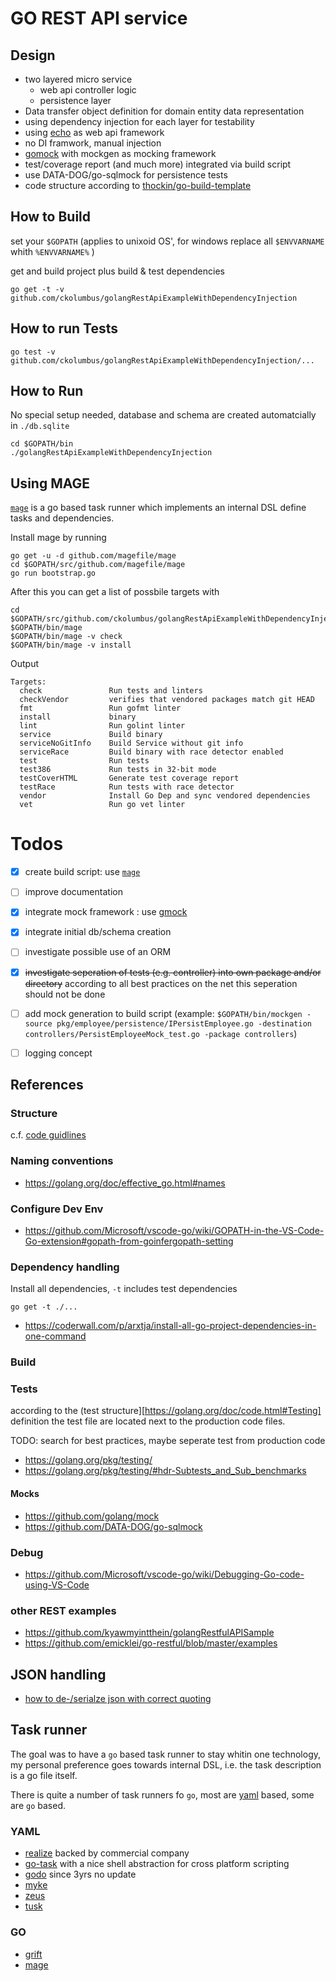 GO REST API service
===================

## Design

* two layered micro service 
  * web api controller logic 
  * persistence layer
* Data transfer object definition for domain entity data representation
* using dependency injection for each layer for testability
* using [echo](https://echo.labstack.com/) as web api framework
* no DI framwork, manual injection
* [gomock][gomock] with mockgen as mocking framework
* test/coverage report (and much more) integrated via build script
* use DATA-DOG/go-sqlmock for persistence tests
* code structure according to [thockin/go-build-template](https://github.com/thockin/go-build-template)

## How to Build

set your `$GOPATH` (applies to unixoid OS', for windows replace all 
`$ENVVARNAME` whith `%ENVVARNAME%` )

get and build project plus build & test dependencies

```
go get -t -v github.com/ckolumbus/golangRestApiExampleWithDependencyInjection
```

## How to run Tests

```
go test -v github.com/ckolumbus/golangRestApiExampleWithDependencyInjection/...
```

## How to Run 

No special setup needed, database and schema are created automatcially in `./db.sqlite`

```
cd $GOPATH/bin
./golangRestApiExampleWithDependencyInjection
```

## Using MAGE

[`mage`][mage] is a go based task runner which implements
an internal DSL define tasks and dependencies.

Install mage by running

```
go get -u -d github.com/magefile/mage
cd $GOPATH/src/github.com/magefile/mage
go run bootstrap.go
```

After this you can get a list of possbile targets with

```
cd $GOPATH/src/github.com/ckolumbus/golangRestApiExampleWithDependencyInjection
$GOPATH/bin/mage
$GOPATH/bin/mage -v check
$GOPATH/bin/mage -v install
```

Output
```
Targets:
  check               Run tests and linters
  checkVendor         verifies that vendored packages match git HEAD
  fmt                 Run gofmt linter
  install             binary
  lint                Run golint linter
  service             Build binary
  serviceNoGitInfo    Build Service without git info
  serviceRace         Build binary with race detector enabled
  test                Run tests
  test386             Run tests in 32-bit mode
  testCoverHTML       Generate test coverage report
  testRace            Run tests with race detector
  vendor              Install Go Dep and sync vendored dependencies
  vet                 Run go vet linter
```

# Todos

- [x] create build script: use [`mage`][mage]
- [ ] improve documentation
- [x] integrate mock framework : use [gmock][gomock]
- [x] integrate initial db/schema creation 
- [ ] investigate possible use of an ORM
- [x] ~~investigate seperation of tests (e.g. controller) into own package and/or directory~~ 
      according to all best practices on the net this seperation should not be done
- [ ] add mock generation to build script (example: `$GOPATH/bin/mockgen -source pkg/employee/persistence/IPersistEmployee.go -destination controllers/PersistEmployeeMock_test.go -package controllers`)
- [ ] logging concept


## References
### Structure

c.f. [code guidlines](https://golang.org/doc/code.html)

### Naming conventions

* https://golang.org/doc/effective_go.html#names


### Configure Dev Env

* https://github.com/Microsoft/vscode-go/wiki/GOPATH-in-the-VS-Code-Go-extension#gopath-from-goinfergopath-setting


### Dependency handling

Install all dependencies,  `-t` includes test dependencies

```go get -t ./...```

* https://coderwall.com/p/arxtja/install-all-go-project-dependencies-in-one-command

### Build


### Tests

according to the (test structure][https://golang.org/doc/code.html#Testing] definition the
test file are located next to the production code files. 

TODO: search for best practices, maybe seperate test from production code


* https://golang.org/pkg/testing/
* https://golang.org/pkg/testing/#hdr-Subtests_and_Sub_benchmarks

#### Mocks

* https://github.com/golang/mock
* https://github.com/DATA-DOG/go-sqlmock

### Debug 

* https://github.com/Microsoft/vscode-go/wiki/Debugging-Go-code-using-VS-Code

### other REST examples

 * https://github.com/kyawmyintthein/golangRestfulAPISample
 * https://github.com/emicklei/go-restful/blob/master/examples

## JSON handling

* [how to de-/serialze json with correct quoting](http://goinbigdata.com/how-to-correctly-serialize-json-string-in-golang/)

## Task runner

The goal was to have a `go` based task runner to stay whitin one technology, my personal
preference goes towards internal DSL, i.e. the task description is a go file itself.

There is quite a number of task runners fo `go`, most are [yaml](http://yaml.org/) based, 
some are `go` based.

### YAML

  - [realize](https://github.com/tockins/realize) backed by commercial company
  - [go-task](https://github.com/go-task/task)  with a nice shell abstraction for cross platform scripting
  - [godo](https://github.com/go-godo/godo) since 3yrs no update
  - [myke](https://github.com/goeuro/myke)
  - [zeus](https://github.com/dreadl0ck/zeus)
  - [tusk](https://github.com/rliebz/tusk)

### GO

  - [grift](https://github.com/markbates/grift)
  - [mage][mage]


[gomock]: https://github.com/golang/mock
[mage]: https://github.com/magefile/mage